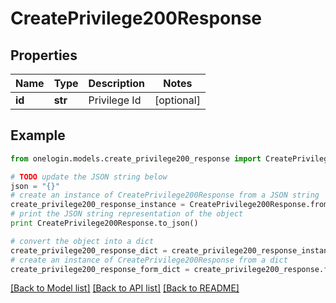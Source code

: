 # CreatePrivilege200Response


## Properties
Name | Type | Description | Notes
------------ | ------------- | ------------- | -------------
**id** | **str** | Privilege Id | [optional] 

## Example

```python
from onelogin.models.create_privilege200_response import CreatePrivilege200Response

# TODO update the JSON string below
json = "{}"
# create an instance of CreatePrivilege200Response from a JSON string
create_privilege200_response_instance = CreatePrivilege200Response.from_json(json)
# print the JSON string representation of the object
print CreatePrivilege200Response.to_json()

# convert the object into a dict
create_privilege200_response_dict = create_privilege200_response_instance.to_dict()
# create an instance of CreatePrivilege200Response from a dict
create_privilege200_response_form_dict = create_privilege200_response.from_dict(create_privilege200_response_dict)
```
[[Back to Model list]](../README.md#documentation-for-models) [[Back to API list]](../README.md#documentation-for-api-endpoints) [[Back to README]](../README.md)


